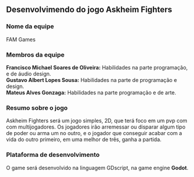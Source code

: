 ## Desenvolvimendo do jogo Askheim Fighters

### Nome da equipe
FAM Games

### Membros da equipe
**Francisco Michael Soares de Oliveira:** Habilidades na parte programação, e de áudio design.  
**Gustavo Albert Lopes Sousa:** Habilidades na parte de programação e design.  
**Mateus Alves Gonzaga:** Habilidades na parte programação e de arte.  

### Resumo sobre o jogo
Askheim Fighters  será um  jogo  simples, 2D, que terá foco em um pvp com com multijogadores. Os jogadores irão arremessar ou disparar algum tipo de poder ou arma um no outro, e o jogador que conseguir acabar com a vida do outro primeiro, em uma melhor de três, ganha a partida.

### Plataforma de desenvolvimento
O game será desenvolvido na linguagem GDscript, na game engine **Godot**.  
